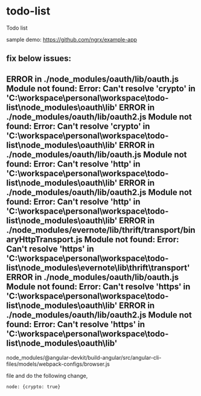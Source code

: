 # todo-list
Todo list


sample demo: https://github.com/ngrx/example-app

fix below issues:
---------------------------------------------------
ERROR in ./node_modules/oauth/lib/oauth.js
Module not found: Error: Can't resolve 'crypto' in 'C:\workspace\personal\workspace\todo-list\node_modules\oauth\lib'
ERROR in ./node_modules/oauth/lib/oauth2.js
Module not found: Error: Can't resolve 'crypto' in 'C:\workspace\personal\workspace\todo-list\node_modules\oauth\lib'
ERROR in ./node_modules/oauth/lib/oauth.js
Module not found: Error: Can't resolve 'http' in 'C:\workspace\personal\workspace\todo-list\node_modules\oauth\lib'
ERROR in ./node_modules/oauth/lib/oauth2.js
Module not found: Error: Can't resolve 'http' in 'C:\workspace\personal\workspace\todo-list\node_modules\oauth\lib'
ERROR in ./node_modules/evernote/lib/thrift/transport/binaryHttpTransport.js
Module not found: Error: Can't resolve 'https' in 'C:\workspace\personal\workspace\todo-list\node_modules\evernote\lib\thrift\transport'
ERROR in ./node_modules/oauth/lib/oauth.js
Module not found: Error: Can't resolve 'https' in 'C:\workspace\personal\workspace\todo-list\node_modules\oauth\lib'
ERROR in ./node_modules/oauth/lib/oauth2.js
Module not found: Error: Can't resolve 'https' in 'C:\workspace\personal\workspace\todo-list\node_modules\oauth\lib'
------------------------
node_modules/@angular-devkit/build-angular/src/angular-cli-files/models/webpack-configs/browser.js

file and do the following change,

`node: {crypto: true}`